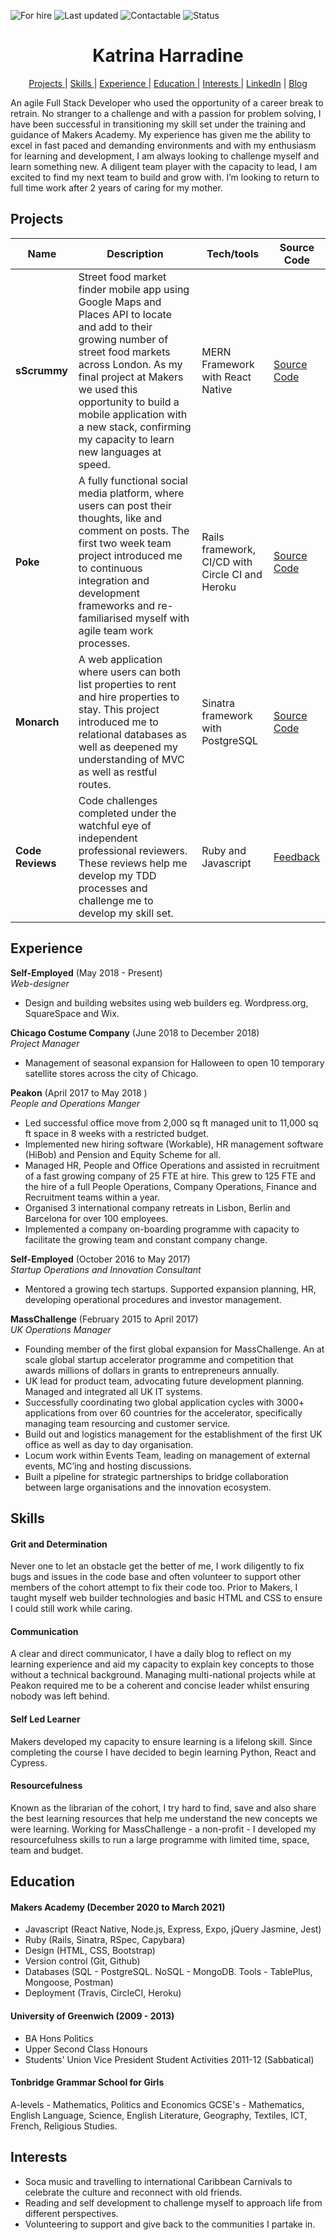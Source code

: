 ![For hire](https://img.shields.io/badge/Available_for_hire-Immediately-brightgreen)
![Last updated](https://img.shields.io/badge/Last_updated-April_2021-FCCA46)
![Contactable](https://img.shields.io/badge/Contactable-Feel_free-17BEBB)
![Status](https://img.shields.io/badge/Status-Probably_listening_to_soca_music-ff69b4)

<h1 align="center">Katrina Harradine</h1>

<div align="center">

[Projects ](#projects) | [Skills ](#skills) | [Experience ](#experience) | [Education ](#education) | [Interests ](#interests) | [LinkedIn](https://www.linkedin.com/in/katrinaharradine/) | [Blog](https://codered30.medium.com/)

</div>

An agile Full Stack Developer who used the opportunity of a career break to retrain. No stranger to a challenge and with a passion for problem solving, I have been successful in transitioning my skill set under the training and guidance of Makers Academy. My experience has given me the ability to excel in fast paced and demanding environments and with my enthusiasm for learning and development, I am always looking to challenge myself and learn something new. A diligent team player with the capacity to lead, I am excited to find my next team to build and grow with. I’m looking to return to full time work after 2 years of caring for my mother.

## Projects

| Name             | Description                                                                                                                                                                                                                                                                                                          | Tech/tools                                       | Source Code                                                                                                                                 |
| ---------------- | -------------------------------------------------------------------------------------------------------------------------------------------------------------------------------------------------------------------------------------------------------------------------------------------------------------------- | ------------------------------------------------ | ------------------------------------------------------------------------------------------------------------------------------------------- |
| **sScrummy**     | Street food market finder mobile app using Google Maps and Places API to locate and add to their growing number of street food markets across London. As my final project at Makers we used this opportunity to build a mobile application with a new stack, confirming my capacity to learn new languages at speed. | MERN Framework with React Native                 | [Source Code](https://github.com/CodeRed30/MarketFinder)                                                                                    |
| **Poke**         | A fully functional social media platform, where users can post their thoughts, like and comment on posts. The first two week team project introduced me to continuous integration and development frameworks and re-familiarised myself with agile team work processes.                                              | Rails framework, CI/CD with Circle CI and Heroku | [Source Code](https://github.com/PetarSimonovic/acebook-poke)                                                                               |
| **Monarch**      | A web application where users can both list properties to rent and hire properties to stay. This project introduced me to relational databases as well as deepened my understanding of MVC as well as restful routes.                                                                                                | Sinatra framework with PostgreSQL                | [Source Code](https://github.com/CodeRed30/monarchmakersbnb)                                                                                |
| **Code Reviews** | Code challenges completed under the watchful eye of independent professional reviewers. These reviews help me develop my TDD processes and challenge me to develop my skill set.                                                                                                                                     | Ruby and Javascript                              | [Feedback](https://docs.google.com/feeds/download/documents/export/Export?id=1moRfTz-FzNwNvMhBwAdA4ua4lH5-s3fJzThB7ymfKwk&exportFormat=pdf) |

## Experience

**Self-Employed** (May 2018 - Present)  
_Web-designer_

- Design and building websites using web builders eg. Wordpress.org, SquareSpace and Wix.

**Chicago Costume Company** (June 2018 to December 2018)  
_Project Manager_

- Management of seasonal expansion for Halloween to open 10 temporary satellite stores across the city of Chicago.

**Peakon** (April 2017 to May 2018 )  
_People and Operations Manger_

- Led successful office move from 2,000 sq ft managed unit to 11,000 sq ft space in 8 weeks with a restricted budget.
- Implemented new hiring software (Workable), HR management software (HiBob) and Pension and Equity Scheme for all.
- Managed HR, People and Office Operations and assisted in recruitment of a fast growing company of 25 FTE at hire. This grew to 125 FTE and the hire of a full People Operations, Company Operations, Finance and Recruitment teams within a year.
- Organised 3 international company retreats in Lisbon, Berlin and Barcelona for over 100 employees.
- Implemented a company on-boarding programme with capacity to facilitate the growing team and constant company change.

**Self-Employed** (October 2016 to May 2017)  
_Startup Operations and Innovation Consultant_

- Mentored a growing tech startups. Supported expansion planning, HR, developing operational procedures and investor management.

**MassChallenge** (February 2015 to April 2017)  
_UK Operations Manager_

- Founding member of the first global expansion for MassChallenge. An at scale global startup accelerator programme and competition that awards millions of dollars in grants to entrepreneurs annually.
- UK lead for product team, advocating future development planning. Managed and integrated all UK IT systems.
- Successfully coordinating two global application cycles with 3000+ applications from over 60 countries for the accelerator, specifically managing team resourcing and customer service.
- Build out and logistics management for the establishment of the first UK office as well as day to day organisation.
- Locum work within Events Team, leading on management of external events, MC’ing and hosting discussions.
- Built a pipeline for strategic partnerships to bridge collaboration between large organisations and the innovation ecosystem.

## Skills

#### Grit and Determination

Never one to let an obstacle get the better of me, I work diligently to fix bugs and issues in the code base and often volunteer to support other members of the cohort attempt to fix their code too. Prior to Makers, I taught myself web builder technologies and basic HTML and CSS to ensure I could still work while caring.

#### Communication

A clear and direct communicator, I have a daily blog to reflect on my learning experience and aid my capacity to explain key concepts to those without a technical background. Managing multi-national projects while at Peakon required me to be a coherent and concise leader whilst ensuring nobody was left behind.

#### Self Led Learner

Makers developed my capacity to ensure learning is a lifelong skill. Since completing the course I have decided to begin learning Python, React and Cypress.

#### Resourcefulness

Known as the librarian of the cohort, I try hard to find, save and also share the best learning resources that help me understand the new concepts we were learning. Working for MassChallenge - a non-profit - I developed my resourcefulness skills to run a large programme with limited time, space, team and budget.

## Education

#### Makers Academy (December 2020 to March 2021)

- Javascript (React Native, Node.js, Express, Expo, jQuery Jasmine, Jest)
- Ruby (Rails, Sinatra, RSpec, Capybara)
- Design (HTML, CSS, Bootstrap)
- Version control (Git, Github)
- Databases (SQL - PostgreSQL. NoSQL - MongoDB. Tools - TablePlus, Mongoose, Postman)
- Deployment (Travis, CircleCI, Heroku)

#### University of Greenwich (2009 - 2013)

- BA Hons Politics
- Upper Second Class Honours
- Students' Union Vice President Student Activities 2011-12 (Sabbatical)

#### Tonbridge Grammar School for Girls

A-levels - Mathematics, Politics and Economics
GCSE's - Mathematics, English Language, Science, English Literature, Geography, Textiles, ICT, French, Religious Studies.

## Interests

- Soca music and travelling to international Caribbean Carnivals to celebrate the culture and reconnect with old friends.
- Reading and self development to challenge myself to approach life from different perspectives.
- Volunteering to support and give back to the communities I partake in.

